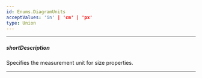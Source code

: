 ```yaml
---
id: Enums.DiagramUnits
acceptValues: 'in' | 'cm' | 'px'
type: Union
---
```

---
##### shortDescription
Specifies the measurement unit for size properties.

---
<!--
dxDiagramOptions.units(10 UI Components\dxDiagram\1 Configuration\units.md)(ui\diagram.d.ts)
dxDiagramOptions.viewUnits(10 UI Components\dxDiagram\1 Configuration\viewUnits.md)(ui\diagram.d.ts)
-->